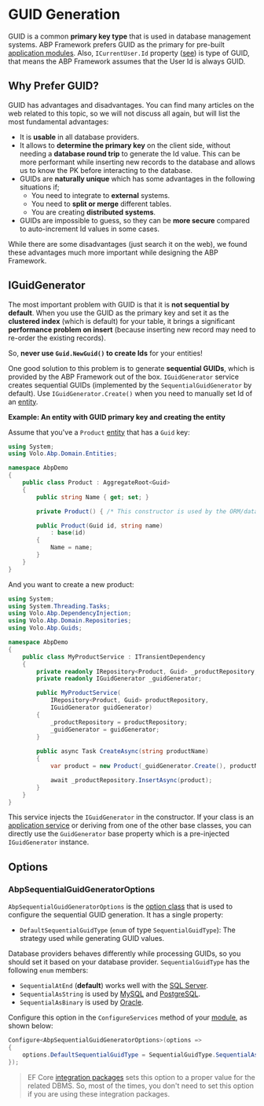 # GUID Generation

GUID is a common **primary key type** that is used in database management systems. ABP Framework prefers GUID as the primary for pre-built [application modules](../../modules). Also, `ICurrentUser.Id` property ([see](./current-user.md)) is type of GUID, that means the ABP Framework assumes that the User Id is always GUID.

## Why Prefer GUID?

GUID has advantages and disadvantages. You can find many articles on the web related to this topic, so we will not discuss all again, but will list the most fundamental advantages:

* It is **usable** in all database providers.
* It allows to **determine the primary key** on the client side, without needing a **database round trip** to generate the Id value. This can be more performant while inserting new records to the database and allows us to know the PK before interacting to the database.
* GUIDs are **naturally unique** which has some advantages in the following situations if;
  * You need to integrate to **external** systems.
  * You need to **split or merge** different tables.
  * You are creating **distributed systems**.
* GUIDs are impossible to guess, so they can be **more secure** compared to auto-increment Id values in some cases.

While there are some disadvantages (just search it on the web), we found these advantages much more important while designing the ABP Framework.

## IGuidGenerator

The most important problem with GUID is that it is **not sequential by default**. When you use the GUID as the primary key and set it as the **clustered index** (which is default) for your table, it brings a significant **performance problem on insert** (because inserting new record may need to re-order the existing records).

So, **never use `Guid.NewGuid()` to create Ids** for your entities!

One good solution to this problem is to generate **sequential GUIDs**, which is provided by the ABP Framework out of the box. `IGuidGenerator` service creates sequential GUIDs (implemented by the `SequentialGuidGenerator` by default). Use `IGuidGenerator.Create()` when you need to manually set Id of an [entity](../architecture/domain-driven-design/entities.md).

**Example: An entity with GUID primary key and creating the entity**

Assume that you've a `Product` [entity](../architecture/domain-driven-design/entities.md) that has a `Guid` key:

````csharp
using System;
using Volo.Abp.Domain.Entities;

namespace AbpDemo
{
    public class Product : AggregateRoot<Guid>
    {
        public string Name { get; set; }

        private Product() { /* This constructor is used by the ORM/database provider */ }

        public Product(Guid id, string name)
            : base(id)
        {
            Name = name;
        }
    }
}
````

And you want to create a new product:

````csharp
using System;
using System.Threading.Tasks;
using Volo.Abp.DependencyInjection;
using Volo.Abp.Domain.Repositories;
using Volo.Abp.Guids;

namespace AbpDemo
{
    public class MyProductService : ITransientDependency
    {
        private readonly IRepository<Product, Guid> _productRepository;
        private readonly IGuidGenerator _guidGenerator;

        public MyProductService(
            IRepository<Product, Guid> productRepository,
            IGuidGenerator guidGenerator)
        {
            _productRepository = productRepository;
            _guidGenerator = guidGenerator;
        }
        
        public async Task CreateAsync(string productName)
        {
            var product = new Product(_guidGenerator.Create(), productName);

            await _productRepository.InsertAsync(product);
        }
    }
}
````

This service injects the `IGuidGenerator` in the constructor. If your class is an [application service](../architecture/domain-driven-design/application-services.md) or deriving from one of the other base classes, you can directly use the `GuidGenerator` base property which is a pre-injected `IGuidGenerator` instance.

## Options

### AbpSequentialGuidGeneratorOptions

`AbpSequentialGuidGeneratorOptions` is the [option class](../fundamentals/options.md) that is used to configure the sequential GUID generation. It has a single property:

* `DefaultSequentialGuidType` (`enum` of type `SequentialGuidType`): The strategy used while generating GUID values.

Database providers behaves differently while processing GUIDs, so you should set it based on your database provider. `SequentialGuidType` has the following `enum` members:

* `SequentialAtEnd` (**default**) works well with the [SQL Server](../data/entity-framework-core).
* `SequentialAsString` is used by [MySQL](../data/entity-framework-core/mysql.md) and [PostgreSQL](../data/entity-framework-core/postgresql.md).
* `SequentialAsBinary` is used by [Oracle](../data/entity-framework-core/oracle.md).

Configure this option in the `ConfigureServices` method of your [module](../architecture/modularity/basics.md), as shown below:

````csharp
Configure<AbpSequentialGuidGeneratorOptions>(options =>
{
    options.DefaultSequentialGuidType = SequentialGuidType.SequentialAsBinary;
});
````

> EF Core [integration packages](../data/entity-framework-core/other-dbms.md) sets this option to a proper value for the related DBMS. So, most of the times, you don't need to set this option if you are using these integration packages.